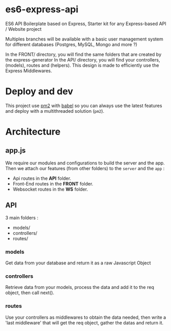 # es6-express-api

ES6 API Boilerplate based on Express, Starter kit for any Express-based API / Website project

Multiples branches will be available with a basic user management system for different databases (Postgres, MySQL, Mongo and more ?)

In the FRONT/ directory, you will find the same folders that are created by the express-generator
In the API/ directory, you will find your controllers, (models), routes and (helpers). This design is made to efficiently use the Express Middlewares.

# Deploy and dev

This project use [pm2](https://github.com/Unitech/pm2) with [babel](https://github.com/babel/babel) so you can always use the latest features and deploy with a multithreaded solution (`pm2`).

# Architecture

## app.js

We require our modules and configurations to build the server and the app.
Then we attach our features (from other folders) to the `server` and the `app` :
- Api routes in the **__API__** folder.
- Front-End routes in the **__FRONT__** folder.
- Websocket routes in the **__WS__** folder.

## API

3 main folders :

- models/
- controllers/
- routes/

### models

Get data from your database and return it as a raw Javascript Object

### controllers

Retrieve data from your models, process the data and add it to the req object, then call next().

### routes

Use your controllers as middlewares to obtain the data needed, then write a 'last middleware' that will get the req object, gather the datas and return it.
